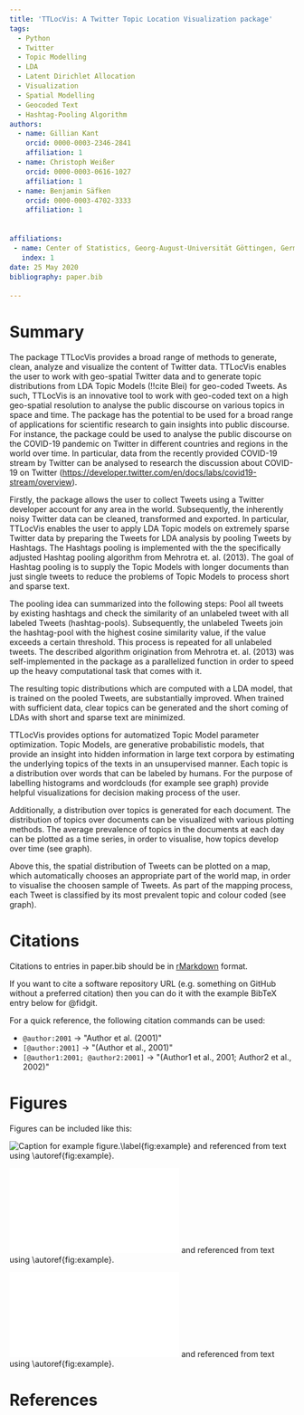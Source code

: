 ```yaml
---
title: 'TTLocVis: A Twitter Topic Location Visualization package'
tags:
  - Python
  - Twitter
  - Topic Modelling
  - LDA
  - Latent Dirichlet Allocation
  - Visualization
  - Spatial Modelling
  - Geocoded Text
  - Hashtag-Pooling Algorithm
authors:
  - name: Gillian Kant
    orcid: 0000-0003-2346-2841
    affiliation: 1
  - name: Christoph Weißer
    orcid: 0000-0003-0616-1027
    affiliation: 1
  - name: Benjamin Säfken
    orcid: 0000-0003-4702-3333
    affiliation: 1


affiliations:
 - name: Center of Statistics, Georg-August-Universität Göttingen, Germany
   index: 1
date: 25 May 2020
bibliography: paper.bib

---
```


# Summary

The package TTLocVis provides a broad range of methods to generate, clean, analyze and visualize the content of Twitter data.
TTLocVis enables the user to work with geo-spatial Twitter data and to generate topic distributions from LDA Topic Models (!!cite Blei) 
for geo-coded Tweets. As such, TTLocVis is an innovative tool to work with geo-coded text on a high geo-spatial resolution to 
analyse the public discourse on various topics in space and time. The package has the potential to be used for a broad range of applications 
for scientific research to gain insights into public discourse. For instance, the package could be used to analyse the public discourse on
the COVID-19 pandemic on Twitter in different countries and regions in the world over time. In particular, 
data from the recently provided COVID-19 stream by Twitter can be analysed to research the discussion about COVID-19 on Twitter 
(https://developer.twitter.com/en/docs/labs/covid19-stream/overview). 

Firstly, the package allows the user to collect Tweets using a Twitter developer account for any area in the world.
Subsequently, the inherently noisy Twitter data can be cleaned, transformed and exported. 
In particular, TTLocVis enables the user to apply LDA Topic models on extremely sparse Twitter data by preparing the Tweets 
for LDA analysis by pooling Tweets by Hashtags. The Hashtags pooling is implemented with the the specifically adjusted 
Hashtag pooling algorithm from Mehrotra et. al. (2013). The goal of Hashtag pooling is to supply the Topic Models with longer documents 
than just single tweets to reduce the problems of Topic Models to process short and sparse text. 

The pooling idea can summarized into the following steps: Pool all tweets by existing hashtags and check the similarity of an unlabeled tweet
with all labeled Tweets (hashtag-pools). Subsequently, the unlabeled Tweets join the hashtag-pool with the highest cosine similarity value,
if the value exceeds a certain threshold. This process is repeated for all unlabeled tweets. The described algorithm origination from
Mehrotra et. al. (2013) was self-implemented in the package as a parallelized function in order to speed up the heavy computational task 
that comes with it.

The resulting topic distributions which are computed with a LDA model, that is trained on the pooled Tweets, are substantially
improved. When trained with sufficient data, clear topics can be generated and the short coming of LDAs with short 
and sparse text are minimized. 

TTLocVis provides options for automatized Topic Model parameter optimization. Topic Models, are generative probabilistic models, that  
provide an insight into hidden information in large text corpora by estimating the underlying topics of the texts in an unsupervised manner.
Each topic is a distribution over words that can be labeled by humans. For the purpose of labelling histograms and wordclouds
(for example see graph) provide helpful visualizations for decision making process of the user.

Additionally, a distribution over topics is generated for each document. The distribution of topics over documents
can be visualized with various plotting methods. The average prevalence of topics in the documents at each day can be 
plotted as a time series, in order to visualise, how topics develop over time (see graph).
 
Above this, the spatial distribution of Tweets can be plotted on a map, which automatically chooses an appropriate part of the world map,
in order to visualise the choosen sample of Tweets. As part of the mapping process, each Tweet is classified by its most 
prevalent topic and colour coded (see graph). 



# Citations

Citations to entries in paper.bib should be in
[rMarkdown](http://rmarkdown.rstudio.com/authoring_bibliographies_and_citations.html)
format.

If you want to cite a software repository URL (e.g. something on GitHub without a preferred
citation) then you can do it with the example BibTeX entry below for @fidgit.

For a quick reference, the following citation commands can be used:
- `@author:2001`  ->  "Author et al. (2001)"
- `[@author:2001]` -> "(Author et al., 2001)"
- `[@author1:2001; @author2:2001]` -> "(Author1 et al., 2001; Author2 et al., 2002)"

# Figures

Figures can be included like this:

![Caption for example figure.\label{fig:example}](\1.png)
and referenced from text using \autoref{fig:example}.

![Time Series.\label{fig:example}](figures\time_series.pdf)
and referenced from text using \autoref{fig:example}.

![Word Cloud.\label{fig:example}](figures\word_cloud.pdf)
and referenced from text using \autoref{fig:example}.


# References

